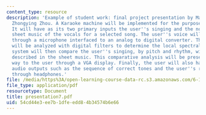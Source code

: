 ```yaml
---
content_type: resource
description: 'Example of student work: final project presentation by Masood Qazi and
  Zhongying Zhou. A Karaoke machine will be implemented for the purpose of vocal training.
  It will have as its two primary inputs the user''s singing and the notes from the
  sheet music of the vocals for a selected song. The user''s voice will be recorded
  through a microphone interfaced to an analog to digital converter. The user''s song
  will be analyzed with digital filters to determine the local spectral content. The
  system will then compare the user''s singing, by pitch and rhythm, with what is
  described in the sheet music. This comparative analysis will be presented in a meaningful
  way to the user through a VGA display. Finally, the user will also have access to
  audio outputs such as the sequence of correct tones and the user''s recorded voice
  through headphones.'
file: /media/https%3A/open-learning-course-data-rc.s3.amazonaws.com/6-111-introductory-digital-systems-laboratory-spring-2006/54cd44e3ee7b1dfeedd84b34574b6e66_presentation7.pdf
file_type: application/pdf
resourcetype: Document
title: presentation7.pdf
uid: 54cd44e3-ee7b-1dfe-edd8-4b34574b6e66
---
```

